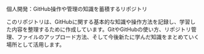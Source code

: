 個人開発：GitHub操作や管理の知識を蓄積するリポジトリ

このリポジトリは、GitHubに関する基本的な知識や操作方法を記録し、学習した内容を整理するために作成しています。GitやGitHubの使い方、リポジトリ管理、ファイルのアップロード方法、そして今後新たに学んだ知識をまとめていく場所として活用します。
